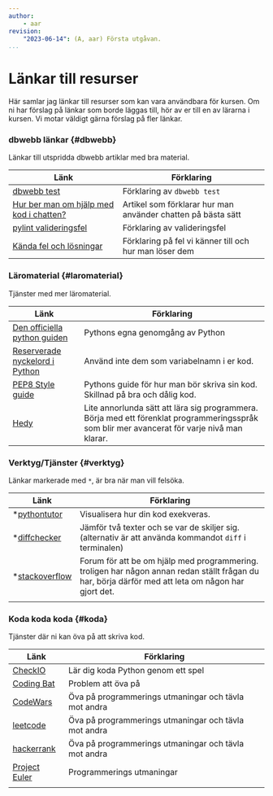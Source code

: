 ```yaml
---
author:
    - aar
revision:
    "2023-06-14": (A, aar) Första utgåvan.
...
```


Länkar till resurser
==================================

Här samlar jag länkar till resurser som kan vara användbara för kursen. Om ni har förslag på länkar som borde läggas till, hör av er till en av lärarna i kursen. Vi motar väldigt gärna förslag på fler länkar.


### dbwebb länkar {#dbwebb}

Länkar till utspridda dbwebb artiklar med bra material.

| Länk | Förklaring |
|---|---|
| [dbwebb test](https://dbwebb.se/dbwebb-cli/python) | Förklaring av `dbwebb test` |
| [Hur ber man om hjälp med kod i chatten?](https://dbwebb.se/coachen/hur_fraga_hjalp) | Artikel som förklarar hur man använder chatten på bästa sätt |
| [pylint valideringsfel](https://github.com/dbwebb-se/python/issues/46) | Förklaring av valideringsfel |
| [Kända fel och lösningar](https://github.com/dbwebb-se/python/issues/44) | Förklaring på fel vi känner till och hur man löser dem |


### Läromaterial {#laromaterial}

Tjänster med mer läromaterial.

| Länk | Förklaring |
|---|---|
| [Den officiella python guiden](https://docs.python.org/3/tutorial/) | Pythons egna genomgång av Python |
| [Reserverade nyckelord i Python](https://docs.python.org/3.0/reference/lexical_analysis.html#id8) | Använd inte dem som variabelnamn i er kod. |
| [PEP8 Style guide](https://peps.python.org/pep-0008/) | Pythons guide för hur man bör skriva sin kod. Skillnad på bra och dålig kod. |
| [Hedy](https://hedy-beta.herokuapp.com/) | Lite annorlunda sätt att lära sig programmera. Börja med ett förenklat programmeringsspråk som blir mer avancerat för varje nivå man klarar. |


### Verktyg/Tjänster {#verktyg}

Länkar markerade med `*`, är bra när man vill felsöka.

| Länk | Förklaring |
|---|---|
| *[pythontutor](https://pythontutor.com/) | Visualisera hur din kod exekveras. |
| *[diffchecker](https://www.diffchecker.com/) | Jämför två texter och se var de skiljer sig. (alternativ är att använda kommandot `diff` i terminalen) |
| *[stackoverflow](https://stackoverflow.com/questions/tagged/python) | Forum för att be om hjälp med programmering. troligen har någon annan redan ställt frågan du har, börja därför med att leta om någon har gjort det. |
|  |  |



### Koda koda koda {#koda}

Tjänster där ni kan öva på att skriva kod.

| Länk | Förklaring |
|---|---|
| [CheckIO](https://py.checkio.org/) | Lär dig koda Python genom ett spel |
| [Coding Bat](https://codingbat.com/python) | Problem att öva på |
| [CodeWars](https://www.codewars.com/?language=python) | Öva på programmerings utmaningar och tävla mot andra |
| [leetcode](https://leetcode.com/problemset/all/?listId=79h8rn6&page=1&difficulty=EASY) | Öva på programmerings utmaningar och tävla mot andra |
| [hackerrank](https://www.hackerrank.com/) | Öva på programmerings utmaningar och tävla mot andra |
| [Project Euler](https://projecteuler.net/) | Programmerings utmaningar |
|  |  |
